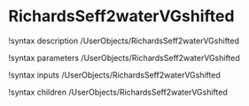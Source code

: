 <!-- MOOSE Documentation Stub: Remove this when content is added. -->

# RichardsSeff2waterVGshifted

!syntax description /UserObjects/RichardsSeff2waterVGshifted

!syntax parameters /UserObjects/RichardsSeff2waterVGshifted

!syntax inputs /UserObjects/RichardsSeff2waterVGshifted

!syntax children /UserObjects/RichardsSeff2waterVGshifted
